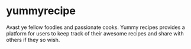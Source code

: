 # yummyrecipe
Avast ye fellow foodies and passionate cooks. Yummy recipes provides a platform for users to keep track of their awesome recipes and share with others if they so wish.
